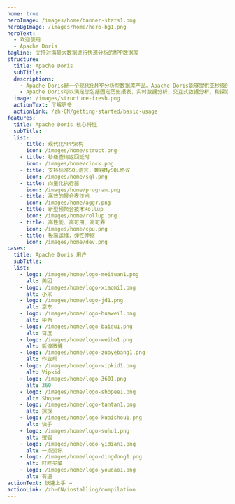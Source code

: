 ```yaml
---
home: true
heroImage: /images/home/banner-stats1.png
heroBgImage: /images/home/hero-bg1.png
heroText:
  - 欢迎使用
  - Apache Doris
tagline: 支持对海量大数据进行快速分析的MPP数据库
structure: 
  title: Apache Doris
  subTitle: 
  descriptions: 
    - Apache Doris是一个现代化MPP分析型数据库产品。Apache Doris能够提供亚秒级的查询延时，并且能有效地支持实时数据分析。它分布式架构非常简洁，易于运维，可以支撑10PB级别的数据规模。
    - Apache Doris可以满足您包括固定历史报表，实时数据分析，交互式数据分析，和探索式数据分析在内的多种数据分析需求。令您的数据分析工作更加简单！
  image: /images/structure-fresh.png
  actionText: 了解更多
  actionLink: /zh-CN/getting-started/basic-usage
features:
  title: Apache Doris 核心特性
  subTitle: 
  list: 
    - title: 现代化MPP架构
      icon: /images/home/struct.png
    - title: 秒级查询返回延时
      icon: /images/home/clock.png
    - title: 支持标准SQL语言，兼容MySQL协议
      icon: /images/home/sql.png
    - title: 向量化执行器
      icon: /images/home/program.png
    - title: 高效的聚合表技术
      icon: /images/home/aggr.png
    - title: 新型预聚合技术Rollup
      icon: /images/home/rollup.png
    - title: 高性能、高可用、高可靠
      icon: /images/home/cpu.png
    - title: 极简运维，弹性伸缩
      icon: /images/home/dev.png
cases:
  title: Apache Doris 用户
  subTitle: 
  list:
    - logo: /images/home/logo-meituan1.png
      alt: 美团
    - logo: /images/home/logo-xiaomi1.png
      alt: 小米
    - logo: /images/home/logo-jd1.png
      alt: 京东
    - logo: /images/home/logo-huawei1.png
      alt: 华为
    - logo: /images/home/logo-baidu1.png
      alt: 百度
    - logo: /images/home/logo-weibo1.png
      alt: 新浪微博
    - logo: /images/home/logo-zuoyebang1.png
      alt: 作业帮
    - logo: /images/home/logo-vipkid1.png
      alt: Vipkid
    - logo: /images/home/logo-3601.png
      alt: 360
    - logo: /images/home/logo-shopee1.png
      alt: Shopee
    - logo: /images/home/logo-tantan1.png
      alt: 探探
    - logo: /images/home/logo-kuaishou1.png
      alt: 快手
    - logo: /images/home/logo-sohu1.png
      alt: 搜狐
    - logo: /images/home/logo-yidian1.png
      alt: 一点资讯
    - logo: /images/home/logo-dingdong1.png
      alt: 叮咚买菜
    - logo: /images/home/logo-youdao1.png
      alt: 有道
actionText: 快速上手 →
actionLink: /zh-CN/installing/compilation
---
```

